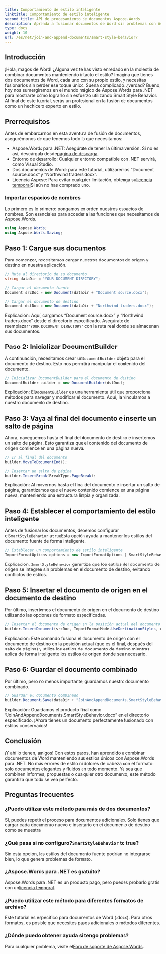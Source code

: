 ```yaml
---
title: Comportamiento de estilo inteligente
linktitle: Comportamiento de estilo inteligente
second_title: API de procesamiento de documentos Aspose.Words
description: Aprenda a fusionar documentos de Word sin problemas con Aspose.Words para .NET, conservando estilos y garantizando resultados profesionales.
type: docs
weight: 10
url: /es/net/join-and-append-documents/smart-style-behavior/
---
```

## Introducción

¡Hola, magos de Word! ¿Alguna vez te has visto enredado en la molestia de combinar documentos manteniendo intacto el estilo? Imagina que tienes dos documentos de Word, cada uno con su propio estilo, y necesitas fusionarlos sin perder ese toque único. Suena complicado, ¿verdad? Bueno, hoy nos sumergiremos en el mundo mágico de Aspose.Words para .NET para mostrarte cómo lograrlo sin esfuerzo utilizando Smart Style Behavior. Al final de este tutorial, serás un profesional en la fusión de documentos como un hechicero experto en estilo.

## Prerrequisitos

Antes de embarcarnos en esta aventura de fusión de documentos, asegurémonos de que tenemos todo lo que necesitamos:

-  Aspose.Words para .NET: Asegúrate de tener la última versión. Si no es así, descárgala desde[página de descarga](https://releases.aspose.com/words/net/).
- Entorno de desarrollo: Cualquier entorno compatible con .NET servirá, como Visual Studio.
- Dos documentos de Word: para este tutorial, utilizaremos “Document source.docx” y “Northwind traders.docx”.
-  Licencia Aspose: Para evitar cualquier limitación, obtenga su[licencia temporal](https://purchase.aspose.com/temporary-license/)Si aún no has comprado uno.

### Importar espacios de nombres

Lo primero es lo primero: pongamos en orden nuestros espacios de nombres. Son esenciales para acceder a las funciones que necesitamos de Aspose.Words.

```csharp
using Aspose.Words;
using Aspose.Words.Saving;
```

## Paso 1: Cargue sus documentos

Para comenzar, necesitamos cargar nuestros documentos de origen y destino en nuestra aplicación.

```csharp
// Ruta al directorio de su documento
string dataDir = "YOUR DOCUMENT DIRECTORY";

// Cargar el documento fuente
Document srcDoc = new Document(dataDir + "Document source.docx");

// Cargar el documento de destino
Document dstDoc = new Document(dataDir + "Northwind traders.docx");
```

Explicación:
 Aquí, cargamos “Document source.docx” y “Northwind traders.docx” desde el directorio especificado. Asegúrate de reemplazar`"YOUR DOCUMENT DIRECTORY"` con la ruta real donde se almacenan sus documentos.

## Paso 2: Inicializar DocumentBuilder

 A continuación, necesitamos crear un`DocumentBuilder` objeto para el documento de destino. Esto nos permitirá manipular el contenido del documento.

```csharp
// Inicializar DocumentBuilder para el documento de destino
DocumentBuilder builder = new DocumentBuilder(dstDoc);
```

Explicación:
El`DocumentBuilder` es una herramienta útil que proporciona métodos para navegar y modificar el documento. Aquí, la vinculamos a nuestro documento de destino.

## Paso 3: Vaya al final del documento e inserte un salto de página

Ahora, naveguemos hasta el final del documento de destino e insertemos un salto de página. Esto garantiza que el contenido del documento de origen comience en una página nueva.

```csharp
// Ir al final del documento
builder.MoveToDocumentEnd();

// Insertar un salto de página
builder.InsertBreak(BreakType.PageBreak);
```

Explicación:
Al movernos hasta el final del documento e insertar un salto de página, garantizamos que el nuevo contenido comience en una página nueva, manteniendo una estructura limpia y organizada.

## Paso 4: Establecer el comportamiento del estilo inteligente

 Antes de fusionar los documentos, debemos configurar el`SmartStyleBehavior` a`true`Esta opción ayuda a mantener los estilos del documento fuente de forma inteligente.

```csharp
// Establecer un comportamiento de estilo inteligente
ImportFormatOptions options = new ImportFormatOptions { SmartStyleBehavior = true };
```

Explicación:
`SmartStyleBehavior` garantiza que los estilos del documento de origen se integren sin problemas en el documento de destino, evitando conflictos de estilos.

## Paso 5: Insertar el documento de origen en el documento de destino

Por último, insertemos el documento de origen en el documento de destino utilizando las opciones de formato especificadas.

```csharp
// Insertar el documento de origen en la posición actual del documento de destino
builder.InsertDocument(srcDoc, ImportFormatMode.UseDestinationStyles, options);
```

Explicación:
Este comando fusiona el documento de origen con el documento de destino en la posición actual (que es el final, después del salto de página) y utiliza los estilos del documento de destino mientras aplica de forma inteligente los estilos de origen donde sea necesario.

## Paso 6: Guardar el documento combinado

Por último, pero no menos importante, guardamos nuestro documento combinado.

```csharp
// Guardar el documento combinado
builder.Document.Save(dataDir + "JoinAndAppendDocuments.SmartStyleBehavior.docx");
```

Explicación:
Guardamos el producto final como “JoinAndAppendDocuments.SmartStyleBehavior.docx” en el directorio especificado. ¡Ahora tienes un documento perfectamente fusionado con estilos conservados!

## Conclusión

¡Y ahí lo tienen, amigos! Con estos pasos, han aprendido a combinar documentos de Word manteniendo sus estilos únicos con Aspose.Words para .NET. No más errores de estilo ni dolores de cabeza con el formato: solo documentos elegantes y fluidos en todo momento. Ya sea que combinen informes, propuestas o cualquier otro documento, este método garantiza que todo se vea perfecto.

## Preguntas frecuentes

### ¿Puedo utilizar este método para más de dos documentos?
Sí, puedes repetir el proceso para documentos adicionales. Solo tienes que cargar cada documento nuevo e insertarlo en el documento de destino como se muestra.

### ¿Qué pasa si no configuro?`SmartStyleBehavior` to true?
Sin esta opción, los estilos del documento fuente podrían no integrarse bien, lo que genera problemas de formato.

### ¿Aspose.Words para .NET es gratuito?
 Aspose.Words para .NET es un producto pago, pero puedes probarlo gratis con un[licencia temporal](https://purchase.aspose.com/temporary-license/).

### ¿Puedo utilizar este método para diferentes formatos de archivo?
Este tutorial es específico para documentos de Word (.docx). Para otros formatos, es posible que necesites pasos adicionales o métodos diferentes.

### ¿Dónde puedo obtener ayuda si tengo problemas?
 Para cualquier problema, visite el[Foro de soporte de Aspose.Words](https://forum.aspose.com/c/words/8).
